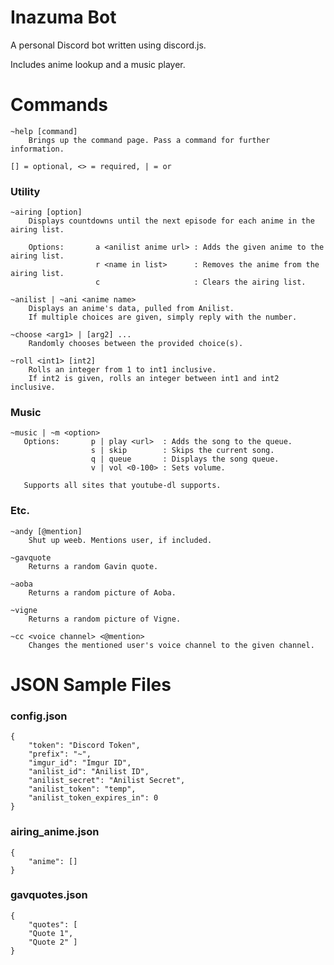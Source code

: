 # Inazuma Bot

A personal Discord bot written using discord.js.

Includes anime lookup and a music player.

# Commands

```
~help [command]
    Brings up the command page. Pass a command for further information.
```

```
[] = optional, <> = required, | = or
```

<h3> Utility </h3>

```
~airing [option]   
    Displays countdowns until the next episode for each anime in the airing list.  
    
    Options:       a <anilist anime url> : Adds the given anime to the airing list.      
                   r <name in list>      : Removes the anime from the airing list.     
                   c                     : Clears the airing list.

~anilist | ~ani <anime name>   
    Displays an anime's data, pulled from Anilist. 
    If multiple choices are given, simply reply with the number.
```

```
~choose <arg1> | [arg2] ...
    Randomly chooses between the provided choice(s).

~roll <int1> [int2]   
    Rolls an integer from 1 to int1 inclusive.
    If int2 is given, rolls an integer between int1 and int2 inclusive.
```

<h3> Music </h3>

```
~music | ~m <option>
   Options:       p | play <url>  : Adds the song to the queue.
                  s | skip        : Skips the current song.
                  q | queue       : Displays the song queue.
                  v | vol <0-100> : Sets volume.
       
   Supports all sites that youtube-dl supports.
```

<h3> Etc. </h3>

```
~andy [@mention]   
    Shut up weeb. Mentions user, if included.

~gavquote
    Returns a random Gavin quote.
```

```
~aoba
    Returns a random picture of Aoba.
    
~vigne   
    Returns a random picture of Vigne.
```

```
~cc <voice channel> <@mention>
    Changes the mentioned user's voice channel to the given channel.
```

# JSON Sample Files
<h3> config.json</h3>

```
{
    "token": "Discord Token",
    "prefix": "~",
    "imgur_id": "Imgur ID",
    "anilist_id": "Anilist ID",
    "anilist_secret": "Anilist Secret",
    "anilist_token": "temp",
    "anilist_token_expires_in": 0
}
```

<h3> airing_anime.json </h3>

```
{
    "anime": []
}
```

<h3> gavquotes.json </h3>

```
{
    "quotes": [
    "Quote 1", 
    "Quote 2" ]
}
```



